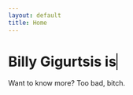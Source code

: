 ```yaml
---
layout: default
title: Home
---
```


<h1>Billy Gigurtsis is <span id="typewriter"></span></h1>

Want to know more? Too bad, bitch.

<style>
/* Typewriter cursor effect */
#typewriter {
  border-right: .1em solid;
  white-space: nowrap;
  overflow: hidden;
}

/* Cursor animations */
@keyframes blink-caret {
  50% { border-color: transparent; }
}

.typewriter-cursor {
  animation: blink-caret 1s steps(1) infinite;
}
</style>

<script>
const phrases = [
  "a choreographer",
  "a security expert",
  "a performer",
  "a creative director",
  "an engineer"
];

const typewriterElement = document.getElementById('typewriter');
let phraseIndex = 0;
let letterIndex = 0;
let currentPhrase = [];
let isDeleting = false;
let isEnd = false;

function type() {
  if (isEnd) {
    return;
  }

  if (isDeleting) {
    currentPhrase.pop();
    letterIndex--;
  } else {
    currentPhrase.push(phrases[phraseIndex][letterIndex]);
    letterIndex++;
  }

  typewriterElement.textContent = currentPhrase.join('');

  if (!isDeleting && letterIndex === phrases[phraseIndex].length) {
    isDeleting = true;
    setTimeout(type, 2000); // Pause at end
  } else if (isDeleting && letterIndex === 0) {
    isDeleting = false;
    phraseIndex = (phraseIndex + 1) % phrases.length; // Move to the next phrase
    setTimeout(type, 200);
  } else {
    setTimeout(type, isDeleting ? 100 : 200); // Typing speed
  }
}

// Start typing effect after a delay
setTimeout(() => {
  typewriterElement.className = 'typewriter-cursor'; // Start cursor effect
  type();
}, 1000);
</script>
